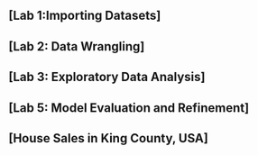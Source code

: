 ## [Lab 1:Importing Datasets]
## [Lab 2: Data Wrangling]
## [Lab 3: Exploratory Data Analysis]
## [Lab 5: Model Evaluation and Refinement]
## [House Sales in King County, USA]
